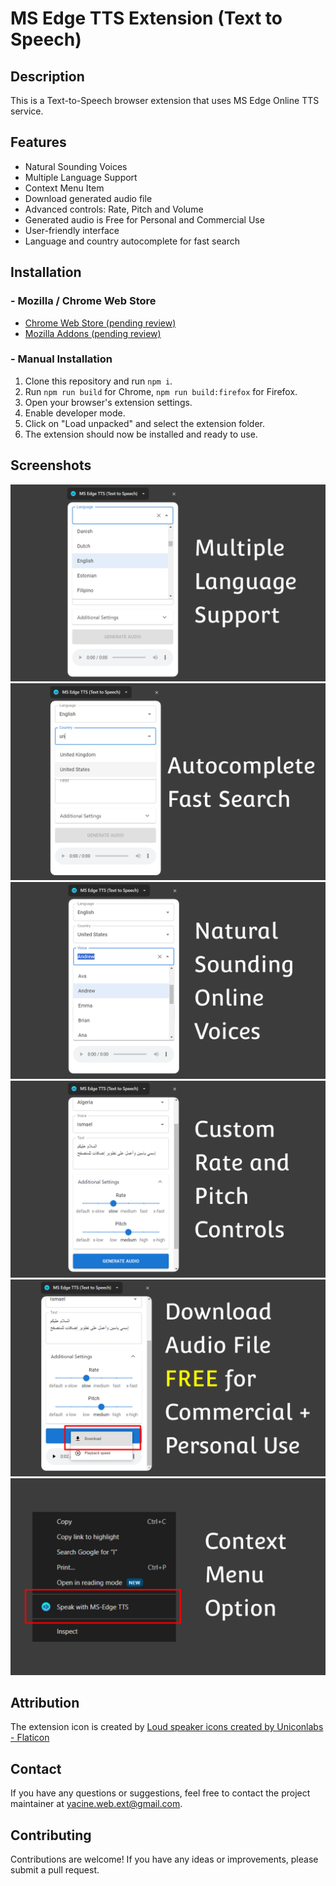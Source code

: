# MS Edge TTS Extension (Text to Speech)

## Description
This is a Text-to-Speech browser extension that uses MS Edge Online TTS service.

## Features
- Natural Sounding Voices
- Multiple Language Support
- Context Menu Item
- Download generated audio file
- Advanced controls: Rate, Pitch and Volume
- Generated audio is Free for Personal and Commercial Use
- User-friendly interface
- Language and country autocomplete for fast search

## Installation
### - Mozilla / Chrome Web Store
- [Chrome Web Store (pending review)](#)
- [Mozilla Addons (pending review)](#)
### - Manual Installation
1. Clone this repository and run `npm i`.
2. Run `npm run build` for Chrome, `npm run build:firefox` for Firefox.
3. Open your browser's extension settings.
4. Enable developer mode.
5. Click on "Load unpacked" and select the extension folder.
6. The extension should now be installed and ready to use.

## Screenshots
![MsEdge_TTS_Screenshot_1.png](/screenshots/MsEdge_TTS_Screenshot_1.png)
![MsEdge_TTS_Screenshot_2.png](/screenshots/MsEdge_TTS_Screenshot_2.png)
![MsEdge_TTS_Screenshot_3.png](/screenshots/MsEdge_TTS_Screenshot_3.png)
![MsEdge_TTS_Screenshot_4.png](/screenshots/MsEdge_TTS_Screenshot_4.png)
![MsEdge_TTS_Screenshot_5.png](/screenshots/MsEdge_TTS_Screenshot_5.png)
![MsEdge_TTS_Screenshot_6.png](/screenshots/MsEdge_TTS_Screenshot_6.png)

## Attribution
The extension icon is created by <a href="https://www.flaticon.com/free-icons/loud-speaker" title="loud speaker icons">Loud speaker icons created by Uniconlabs - Flaticon</a>

## Contact
If you have any questions or suggestions, feel free to contact the project maintainer at [yacine.web.ext@gmail.com](mailto:yacine.web.ext@gmail.com).

## Contributing
Contributions are welcome! If you have any ideas or improvements, please submit a pull request.